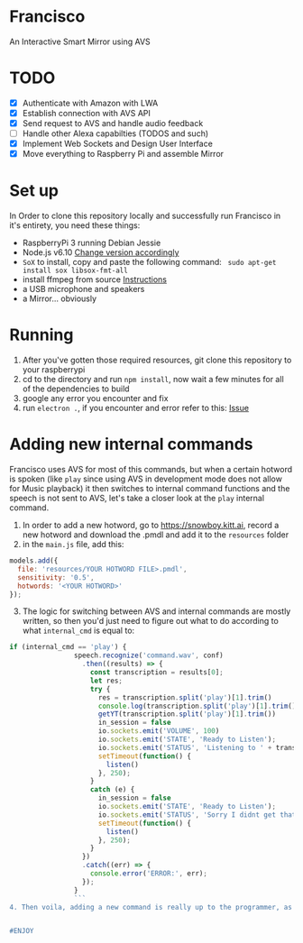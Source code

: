 # Francisco
An Interactive Smart Mirror using AVS

# TODO
- [x] Authenticate with Amazon with LWA
- [x] Establish connection with AVS API
- [x] Send request to AVS and handle audio feedback
- [ ] Handle other Alexa capabilties (TODOS and such)
- [x] Implement Web Sockets and Design User Interface
- [x] Move everything to Raspberry Pi and assemble Mirror

# Set up
In Order to clone this repository locally and successfully run Francisco in it's entirety, you need these things:
  - RaspberryPi 3 running Debian Jessie
  - Node.js v6.10 [Change version accordingly](https://www.vultr.com/docs/installing-node-js-from-source-on-ubuntu-14-04)
  - `SoX` to install, copy and paste the following command: ` sudo apt-get install sox libsox-fmt-all`
  - install ffmpeg from source [Instructions](http://stackoverflow.com/questions/37369330/error-while-installing-ffmpeg-under-raspbian-debian-8-jessie)
  - a USB microphone and speakers
  - a Mirror... obviously 

# Running
1. After you've gotten those required resources, git clone this repository to your raspberrypi
2. cd to the directory and run `npm install`, now wait a few minutes for all of the dependencies to build
3. google any error you encounter and fix
4. run `electron .`, if you encounter and error refer to this: [Issue](https://github.com/Kitt-AI/snowboy/issues/63)

# Adding new internal commands
Francisco uses AVS for most of this commands, but when a certain hotword is spoken (like `play` since using AVS in development mode does not allow for Music playback) it then switches to internal command functions and the speech is not sent to AVS, let's take a closer look at the `play` internal command.

1. In order to add a new hotword, go to https://snowboy.kitt.ai, record a new hotword and download the .pmdl and add it to the `resources` folder
2. in the `main.js` file, add this:
```js
models.add({
  file: 'resources/YOUR HOTWORD FILE>.pmdl',
  sensitivity: '0.5',
  hotwords: '<YOUR HOTWORD>'
});
```
3. The logic for switching between AVS and internal commands are mostly written, so then you'd just need to figure out what to do according to what `internal_cmd` is equal to:
```js
if (internal_cmd == 'play') {
                speech.recognize('command.wav', conf)
                  .then((results) => {
                    const transcription = results[0];
                    let res;
                    try {
                      res = transcription.split('play')[1].trim()
                      console.log(transcription.split('play')[1].trim());
                      getYT(transcription.split('play')[1].trim())
                      in_session = false
                      io.sockets.emit('VOLUME', 100)
                      io.sockets.emit('STATE', 'Ready to Listen');
                      io.sockets.emit('STATUS', 'Listening to ' + transcription.split('play')[1].trim());
                      setTimeout(function() {
                        listen()
                      }, 250);
                    }
                    catch (e) {
                      in_session = false
                      io.sockets.emit('STATE', 'Ready to Listen');
                      io.sockets.emit('STATUS', 'Sorry I didnt get that');
                      setTimeout(function() {
                        listen()
                      }, 250);
                    }
                  })
                  .catch((err) => {
                    console.error('ERROR:', err);
                  });
                }
                ```
4. Then voila, adding a new command is really up to the programmer, as you can really do anything you want with it once you configure the hotword.


#ENJOY
